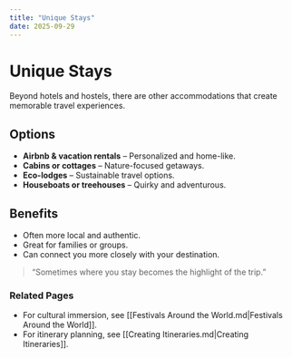 ```yaml
---
title: "Unique Stays"
date: 2025-09-29
---
```


# Unique Stays
Beyond hotels and hostels, there are other accommodations that create memorable travel experiences.

## Options
- **Airbnb & vacation rentals** – Personalized and home-like.  
- **Cabins or cottages** – Nature-focused getaways.  
- **Eco-lodges** – Sustainable travel options.  
- **Houseboats or treehouses** – Quirky and adventurous.  

## Benefits
- Often more local and authentic.  
- Great for families or groups.  
- Can connect you more closely with your destination.  

> “Sometimes where you stay becomes the highlight of the trip.”

### Related Pages
- For cultural immersion, see [[Festivals Around the World.md|Festivals Around the World]].  
- For itinerary planning, see [[Creating Itineraries.md|Creating Itineraries]].  
